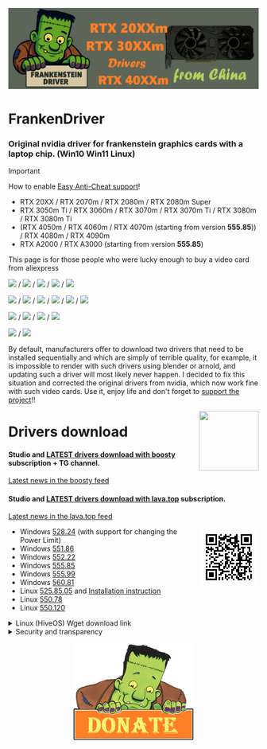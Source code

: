![logo](logo/FrankenDriver.png)
# FrankenDriver
### Original nvidia driver for **frankenstein graphics cards** with a laptop chip. (**Win10 Win11 Linux**)

> [!IMPORTANT] 
> How to enable [Easy Anti-Cheat support](https://github.com/arutar/FrankenDriver/issues/6)!

- RTX 20XX / RTX 2070m / RTX 2080m / RTX 2080m Super
- RTX 3050m Ti / RTX 3060m / RTX 3070m / RTX 3070m Ti / RTX 3080m / RTX 3080m Ti
- (RTX 4050m / RTX 4060m / RTX 4070m (starting from version **555.85**)) / RTX 4080m / RTX 4090m
- RTX A2000 / RTX A3000 (starting from version **555.85**)

This page is for those people who were lucky enough to buy a video card from aliexpress 

<img src="https://img.shields.io/badge/-RTX%204050m-641e16" height="25"/> / <img src="https://img.shields.io/badge/-RTX%204060m-2e4053" height="25"/> / <img src="https://img.shields.io/badge/-RTX%204070m-DAF7A6" height="25"/> / <img src="https://img.shields.io/badge/-RTX%204080m-FF3633" height="25"/> / <img src="https://img.shields.io/badge/-RTX%204090m-2E4053" height="25"/> 

<img src="https://img.shields.io/badge/-RTX%203050m%20Ti-CCFFCC" height="25"/> / <img src="https://img.shields.io/badge/-RTX%203060m-orange" height="25"/> / <img src="https://img.shields.io/badge/-RTX%203070m-green" height="25"/> / <img src="https://img.shields.io/badge/-RTX%203070m%20Ti-blueviolet" height="25"/> / <img src="https://img.shields.io/badge/-RTX%203080m-blue" height="25"/> / <img src="https://img.shields.io/badge/-RTX%203080m%20Ti-795548" height="25"/> 

<img src="https://img.shields.io/badge/-RTX%202070m-ff69b4" height="25"/> / <img src="https://img.shields.io/badge/-RTX%202080m-ff4400" height="25"/> / <img src="https://img.shields.io/badge/-RTX%202080m%20Super-16a085" height="25"/> / <img src="https://img.shields.io/badge/-RTX%2020XX-95a5a6" height="25"/> 

<img src="https://img.shields.io/badge/-RTX%20A2000-BC8F8F" height="25"/> / <img src="https://img.shields.io/badge/-RTX%20A3000-F0FF33" height="25"/> 

By default, manufacturers offer to download two drivers that need to be installed sequentially and which are simply of terrible quality, for example, it is impossible to render with such drivers using blender or arnold, and updating such a driver will most likely never happen. 
I decided to fix this situation and corrected the original drivers from nvidia, which now work fine with such video cards. Use it, enjoy life and don't forget to [support the project](https://boosty.to/frankendriver/purchase/1380135?ssource=DIRECT&share=subscription_link)!!  

<img align="right" width="120" height="120" src="logo/qr_b1b07814e495597a0792eb5ef7984907.png">

# Drivers download  
#### Studio and [LATEST drivers download with boosty](https://boosty.to/frankendriver/purchase/1380135?ssource=DIRECT&share=subscription_link) **subscription + TG channel**.  
[Latest news in the boosty feed](https://boosty.to/frankendriver)
#### Studio and [LATEST drivers download with lava.top](https://app.lava.top/en/frankendriver?subscriptionOfferId=962418ce-5876-478e-bae2-a849e036a324) **subscription**.  
[Latest news in the lava.top feed](https://app.lava.top/en/frankendriver)

<img align="right" width="120" height="120" src="logo/frame.png">

- Windows [528.24](https://drive.google.com/uc?export=download&confirm=no_antivirus&acknowledgeAbuse=true&id=1o8mkToO0ssKjTdF-C90LjKbtLKFtfIuq) (with support for changing the Power Limit)
- Windows [551.86](https://drive.google.com/uc?export=download&confirm=no_antivirus&acknowledgeAbuse=true&id=174KUaWSLPhXnwj225pWyJZF1YKyzndyx)
- Windows [552.22](https://drive.google.com/uc?export=download&confirm=no_antivirus&acknowledgeAbuse=true&id=1YV_i6S6sZbyKKevRWIUEmUd11yJc-tHZ)
- Windows [555.85](https://disk.yandex.ru/d/qXmOhcr8QCxJUg)
- Windows [555.99](https://disk.yandex.ru/d/dF803lkRJiyiIQ)
- Windows [560.81](https://disk.yandex.ru/d/Gia_OyBkbkshhw)
- Linux [525.85.05](https://drive.google.com/uc?export=download&confirm=no_antivirus&acknowledgeAbuse=true&id=1Uk8Mw2TcGgqBxYsmBa8EOiKlTSSmn9SS) and [Installation instruction](https://github.com/arutar/FrankenDriver/issues/11)
- Linux [550.78](https://drive.google.com/uc?export=download&confirm=no_antivirus&acknowledgeAbuse=true&id=1nSB-kHAAoEDyY6TfKaHtOLFsh-RRK7p7)
- Linux [550.120](https://disk.yandex.ru/d/ADbVbIIe3W1jLA)


<details><summary>Linux (HiveOS) Wget download link</summary>

```Batchfile
 wget --output-document=NVIDIA-Linux-x86_64-525.85.05.run '--post-data=confirm=no_antivirus' 'https://drive.google.com/uc?export=download&confirm=no_antivirus&acknowledgeAbuse=true&id=1Uk8Mw2TcGgqBxYsmBa8EOiKlTSSmn9SS'
```
```Batchfile
 wget --output-document=NVIDIA-Linux-x86_64-550.78.run '--post-data=confirm=no_antivirus' 'https://drive.google.com/uc?export=download&confirm=no_antivirus&acknowledgeAbuse=true&id=1nSB-kHAAoEDyY6TfKaHtOLFsh-RRK7p7'
```
```Batchfile
wget https://getfile.dokpub.com/yandex/get/https://disk.yandex.ru/d/ADbVbIIe3W1jLA -O NVIDIA-Linux-x86_64-550.120.run
```
</details>

<details><summary>Security and transparency</summary>

1) Only installer configs and inf files are modified.  
2) No driver binaries are modified!  
3) No additional executable files are installed or executed.
4) NVPCF removed from driver to avoid error 31
5) In order to view the contents of the installer, it is enough to unpack the contents using rar or 7zip.  

</details>

<a href="https://app.lava.top/ru/frankendriver?donate=open">
  <p align="center">
    <img src="https://raw.githubusercontent.com/arutar/FrankenDriver/main/logo/donate.png" alt="Donate with Lava.top" />
  </p>
</a>

